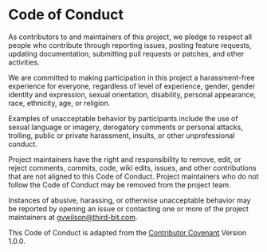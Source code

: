# Code of Conduct

As contributors to and maintainers of this project, we pledge to
respect all people who contribute through reporting issues, posting
feature requests, updating documentation, submitting pull requests or
patches, and other activities.

We are committed to making participation in this project a
harassment-free experience for everyone, regardless of level of
experience, gender, gender identity and expression, sexual
orientation, disability, personal appearance, race, ethnicity, age, or
religion.

Examples of unacceptable behavior by participants include the use of
sexual language or imagery, derogatory comments or personal attacks,
trolling, public or private harassment, insults, or other
unprofessional conduct.

Project maintainers have the right and responsibility to remove, edit,
or reject comments, commits, code, wiki edits, issues, and other
contributions that are not aligned to this Code of Conduct.  Project
maintainers who do not follow the Code of Conduct may be removed from
the project team.

Instances of abusive, harassing, or otherwise unacceptable behavior
may be reported by opening an issue or contacting one or more of the
project maintainers at
[gvwilson@third-bit.com](mailto:gvwilson@third-bit.com).

This Code of Conduct is adapted from the [Contributor
Covenant][contrib-covenant] Version 1.0.0.

[contrib-covenant]: http://contributor-covenant.org/
